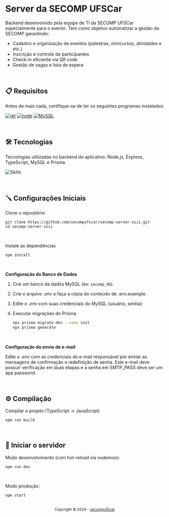# Server da SECOMP UFSCar
Backend desenvolvido pela equipe de TI da SECOMP UFSCar especialmente para o evento. Tem como objetivo automatizar a gestão da SECOMP garantindo:

- Cadastro e organização de eventos (palestras, minicursos, atividades e etc.)
- Inscrição e controle de participantes 
- Check-in eficiente via QR code
- Gestão de vagas e lista de espera

<br>

## 📋 Requisitos
Antes de mais nada, certifique-se de ter os seguintes programas instalados:

[![git][git-logo]][git-url] 
[![node][node-logo]][node-url]
[![MySQL][mysql-logo]][mysql-url]

<br>

## **🛠️ Tecnologias**
Tecnologias utilizadas no backend do aplicativo: Node.js, Express, TypeScript, MySQL e Prisma.

![Skills](https://skills.syvixor.com/api/icons?i=nodejs,express,ts,mysql,prisma)

<br>

## 🪛 Configurações Iniciais

Clone o repositório 

```
git clone https://github.com/secompufscar/secomp-server-xiii.git
cd secomp-server-xiii
```

<br>

Instale as dependências

```
npm install
```

<br>

**Configuração do Banco de Dados**

1. Crie um banco de dados MySQL (ex: `secomp_db`).  

2. Crie o arquivo *.env* e faça a cópia do conteúdo de .env.example.

3. Edite o *.env* com suas credenciais do MySQL (usuário, senha):    

4. Executar migrações do Prisma 
   ```bash
   npx prisma migrate dev --name init
   npx prisma generate
   ```

<br>

**Configuração do envio de e-mail**

Edite o *.env* com as credenciais do e-mail responsável por enviar as mensagens de confirmação e redefinição de senha. Este e-mail deve possuir verificação em duas etapas e a senha em SMTP_PASS deve ser um app password.


<br>

## ⚙️ Compilação

Compilar o projeto (TypeScript → JavaScript) 

```
npm run build
```

<br>

## 📡 Iniciar o servidor

Modo desenvolvimento (com hot-reload via nodemon):  
```
npm run dev
```
<br>

Modo produção:  
```
npm start
```

<div align="center">
  <br/>
    <div>
      <sub>Copyright © 2024 - <a href="https://github.com/secompufscar">secompufscar</sub></a>
    </div>
</div>

[git-url]: https://git-scm.com/
[git-logo]: https://img.shields.io/badge/Git-f14e32?style=for-the-badge&logo=git&logoColor=white
[expo-url]: https://docs.expo.dev/
[expo-logo]: https://img.shields.io/badge/Expo-3ddc84?style=for-the-badge&logo=expo&logoColor=white
[node-url]: https://nodejs.org/en
[node-logo]: https://img.shields.io/badge/Node.js-339933?style=for-the-badge&logo=node.js&logoColor=white
[mysql-url]: https://www.mysql.com/
[mysql-logo]: https://img.shields.io/badge/MySQL-00758F?style=for-the-badge&logo=mysql&logoColor=white
[demo]: assets/images/demo.gif
